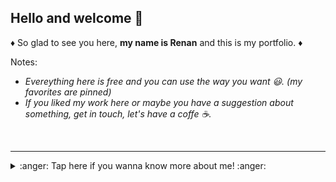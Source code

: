## Hello and welcome 👋
:diamonds: So glad to see you here, __my name is Renan__ and this is my portfolio. :diamonds:

Notes: 
- _Evereything here is free and you can use the way you want :smiley:. (my favorites are pinned)_
- _If you liked my work here or maybe you have a suggestion about something, get in touch, let's have a coffe :coffee:._
<br>

---

<details>
  <summary> 
    :anger: Tap here if you wanna know more about me! :anger: 
  </summary>
  

### :floppy_disk: About me
#### As a developer:
- **I'm a iOS developer** since jan/2021 working at CompassoUOL/:brazil:
- During 2020 I worked the entire year as a Data Engineer specialized on AWS at the same company
- Actually I'm super interested and engaged on learning and **mastering Flutter** in the next years

#### As general learner:
- I'm fluent in Portuguese and English
- Also this year (2021) I started attending to Russian classes (Я сумасшедший? kkkk)

#### Soft skills:
- Love working in teams
- No communication problems
- Fast learner
- Organized

---
### :trophy: Objectives
- For now, just developing my career and knowledge
- I also wanna contribute to the community, creating a lot of useful free projects

---
### :battery: Languages
#### Favorites:
![Swift](https://img.shields.io/badge/swift-%23FA7343.svg?style=for-the-badge&logo=swift&logoColor=white)
![Dart](https://img.shields.io/badge/dart-%230175C2.svg?style=for-the-badge&logo=dart&logoColor=white)
![Python](https://img.shields.io/badge/python-%2314354C.svg?style=for-the-badge&logo=python&logoColor=white)

#### Toolkits: 
![Flutter](https://img.shields.io/badge/Flutter-%2302569B.svg?style=for-the-badge&logo=Flutter&logoColor=white)
![NextJS](https://img.shields.io/badge/nextjs-%23000000.svg?style=for-the-badge&logo=next.js&logoColor=white)

#### Version control: 
![Git](https://img.shields.io/badge/git-%23F05033.svg?style=for-the-badge&logo=git&logoColor=white)
![GitHub](https://img.shields.io/badge/github-%23121011.svg?style=for-the-badge&logo=github&logoColor=white)
![BitBucket](https://img.shields.io/badge/bitbucket-%230047B3.svg?style=for-the-badge&logo=bitbucket&logoColor=white)

#### Worked with in the past: 
![AWS](https://img.shields.io/badge/AWS-%23FF9900.svg?style=for-the-badge&logo=amazon-aws&logoColor=white)
![SQL](https://img.shields.io/badge/mysql-%2300f.svg?style=for-the-badge&logo=mysql&logoColor=white)
![MySQL](https://img.shields.io/badge/mysql-%2300f.svg?style=for-the-badge&logo=mysql&logoColor=white)
![Pandas](https://img.shields.io/badge/pandas-%23150458.svg?style=for-the-badge&logo=pandas&logoColor=white)
![NumPy](https://img.shields.io/badge/numpy-%23013243.svg?style=for-the-badge&logo=numpy&logoColor=white)

#### Others that I have little knowledge about:
![Vercel](https://img.shields.io/badge/vercel-%23000000.svg?style=for-the-badge&logo=vercel&logoColor=white)
![HTML5](https://img.shields.io/badge/html5-%23E34F26.svg?style=for-the-badge&logo=html5&logoColor=white)
![CSS3](https://img.shields.io/badge/css3-%231572B6.svg?style=for-the-badge&logo=css3&logoColor=white)
![Javascript](https://img.shields.io/badge/javascript-%23323330.svg?style=for-the-badge&logo=javascript&logoColor=%23F7DF1E)
![Typescript](https://img.shields.io/badge/typescript-%23007ACC.svg?style=for-the-badge&logo=typescript&logoColor=white)
![Docker](https://img.shields.io/badge/docker-%230db7ed.svg?style=for-the-badge&logo=docker&logoColor=white)
  
</details>
